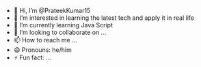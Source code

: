 - 👋 Hi, I’m @PrateekKumar15
- 👀 I’m interested in learning the latest tech and apply it in real life
- 🌱 I’m currently learning Java Script
- 💞️ I’m looking to collaborate on ...
- 📫 How to reach me ...
- 😄 Pronouns: he/him
- ⚡ Fun fact: ...

<!---
PrateekKumar15/PrateekKumar15 is a ✨ special ✨ repository because its `README.md` (this file) appears on your GitHub profile.
You can click the Preview link to take a look at your changes.
--->
